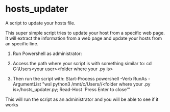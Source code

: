 # hosts_updater
A script to update your hosts file.

This super simple script tries to update your host from a specific web page.
It will extract the information from a web page and update your hosts
from an specific line.

1. Run Powershell as administrator:

2. Access the path where your script is with something similar to: cd C:\Users\<your user>\<folder where your .py is>
2. Then run the script with:
Start-Process powershell -Verb RunAs -ArgumentList "wsl python3 /mnt/c/Users/<your user>/<folder where your .py is>/hosts_updater.py; Read-Host 'Press Enter to close'"

This will run the script as an administrator and you will be able to see if it works